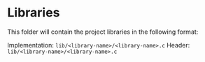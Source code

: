 # Libraries

This folder will contain the project libraries in the following format:

Implementation: `lib/<library-name>/<library-name>.c`
Header: `lib/<library-name>/<library-name>.c`
